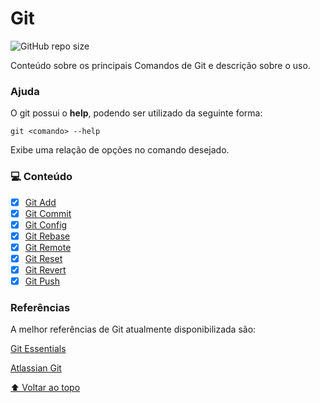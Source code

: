 # Git

![GitHub repo size](https://img.shields.io/github/repo-size/cvinicius987/git?style=for-the-badge)

Conteúdo sobre os principais Comandos de Git e descrição sobre o uso.

### Ajuda

O git possui o <b>help</b>, podendo ser utilizado da seguinte forma:

```
git <comando> --help
```

Exibe uma relação de opções no comando desejado.

### 💻 Conteúdo

- [x] [Git Add](commands/git_add.md)
- [x] [Git Commit](commands/git_commit.md)
- [x] [Git Config](commands/git_config.md)
- [x] [Git Rebase](commands/git_rebase.md)
- [x] [Git Remote](commands/git_remote.md)
- [x] [Git Reset](commands/git_reset.md)
- [x] [Git Revert](commands/git_revert.md)
- [x] [Git Push](commands/git_push.md)

### Referências

A melhor referências de Git atualmente disponibilizada são:

[Git Essentials](https://git-scm.com/book/pt-br/v2)

[Atlassian Git](https://www.atlassian.com/git/tutorials)

[⬆ Voltar ao topo](#git)<br />

